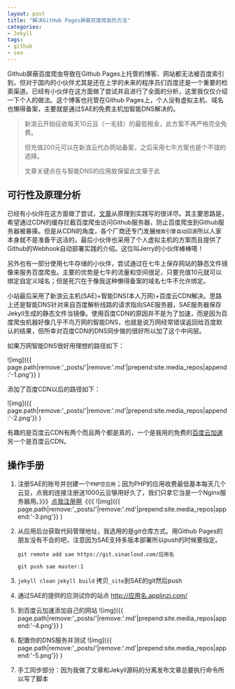 ```yaml
---
layout: post
title: "解决GitHub Pages屏蔽百度爬虫的方法"
categories:
- Jekyll
tags:
- github
- seo
---
```

Github屏蔽百度爬虫导致在Github Pages上托管的博客、网站都无法被百度索引到，但对于国内的小伙伴尤其是还在上学的未来的程序员们百度还是一个重要的检索渠道。已经有小伙伴在这方面做了尝试并且进行了全面的分析，这里我仅仅介绍一下个人的做法。这个博客也托管在Github Pages上，个人没有虚拟主机、域名也懒得备案，主要就是通过SAE的免费主机加智能DNS解决的。


> 新浪云开始征收每天10云豆（一毛钱）的最低租金，此方案不再严格完全免费。
>
> 但充值200元可以在新浪云代办网站备案，之后采用七牛方案也是个不错的选择。
>
> 文章关键点在与智能DNS的应用故保留此文章于此

可行性及原理分析
---------------
已经有小伙伴在这方面做了尝试，[文章](http://jerryzou.com/posts/feasibility-of-allowing-baiduSpider-for-Github-Pages/?utm_source=tuicool)从原理到实践写的很详尽。其主要思路是，希望通过CDN的缓存拦截百度爬虫访问Github服务器，防止百度爬虫到Github服务器被暴揍。但是从CDN的角度，各个厂商还专门发展`搜索引擎自动回源`所以人家本身就不是准备干这活的。最后小伙伴也采用了个人虚拟主机的方案而且提供了Github的Webhook自动部署实践的介绍。这位叫Jerry的小伙伴棒棒嗒！

另外也有一部分使用七牛存储的小伙伴，尝试通过在七牛上保存网站的静态文件镜像来服务百度爬虫。主要的优势是七牛的流量和空间很足，只要充值10元就可以绑定自定义域名；但是死穴在于像我这种懒得备案的域名七牛不允许绑定。

小站最后采用了新浪云主机(SAE)+智能DNS(本人万网)+百度云CDN解决。思路上还是智能DNS针对来自百度解析线路的请求指向SAE服务器，SAE服务器保存Jekyll生成的静态文件当镜像。使用百度CDN的原因并不是为了加速，而是因为百度爬虫机器好像几乎不鸟万网的智能DNS，也就是说万网经常错误返回给百度默认的结果，但所幸对百度CDN的DNS同步做的很好所以加了这个中间层。

如果万网智能DNS很好用理想的路径如下：

![img]({{ page.path|remove:'_posts/'|remove:'.md'|prepend:site.media_repos|append:'-1.png'}} )

添加了百度CDN以后的路径如下：

![img]({{ page.path|remove:'_posts/'|remove:'.md'|prepend:site.media_repos|append:'-2.png'}} )

有趣的是百度云CDN有两个而且两个都是真的，一个是我用的免费的[百度云加速](http://su.baidu.com/)另一个是百度云CDN。

操作手册
----------------
1. 注册SAE的账号并创建一个`PHP空应用`；因为PHP的应用收费最低基本每天几个云豆，点我的连接注册送1000云豆够用好久了，我们只拿它当是一个Nginx服务器用。》》》[点我注册啊](http://t.cn/RGKjo3K)《《《
![img]({{ page.path|remove:'_posts/'|remove:'.md'|prepend:site.media_repos|append:'-3.png'}} )
2. 从应用后台获取代码管理地址，我选用的是git仓库方式。用Github Pages的朋友没有不会的吧，注意因为SAE支持多版本部署所以push的时候要指定。

	```
	git remote add sae https://git.sinacloud.com/应用名
	```

	```
	git push sae master:1
	```
3. `jekyll clean` `jekyll build` 拷贝`_site`到SAE的git然后push
4. 通过SAE的提供的应测试你的站点 http://应用名.applinzi.com/
5. 到百度云加速添加自己的网站
![img]({{ page.path|remove:'_posts/'|remove:'.md'|prepend:site.media_repos|append:'-4.png'}} )
6. 配置你的DNS服务并测试
![img]({{ page.path|remove:'_posts/'|remove:'.md'|prepend:site.media_repos|append:'-5.png'}} )
7. 手工同步部分：因为我做了文章和Jekyll源码的分离发布文章总要执行命令所以写了脚本